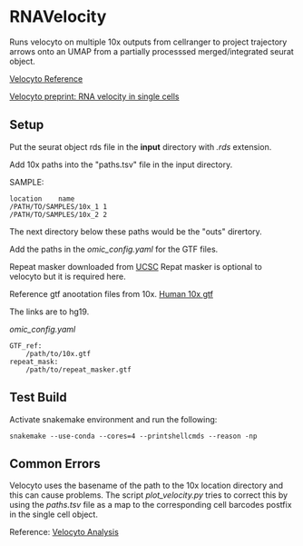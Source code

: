 # RNAVelocity

Runs velocyto on multiple 10x outputs from cellranger to project trajectory arrows onto an UMAP from a partially processsed merged/integrated seurat object.

[Velocyto Reference](https://velocyto.org/velocyto.py/tutorial/cli.html#run10x-run-on-10x-chromium-samples)

[Velocyto preprint: RNA velocity in single cells](https://www.biorxiv.org/content/10.1101/206052v1)

## Setup

Put the seurat object rds file in the **input** directory with *.rds* extension.

Add 10x paths into the "paths.tsv" file in the input directory.

SAMPLE:
```
location	name
/PATH/TO/SAMPLES/10x_1 1
/PATH/TO/SAMPLES/10x_2 2
```
The next directory below these paths would be the "outs" dirertory.


Add the paths in the *omic_config.yaml* for the GTF files.


Repeat masker downloaded from [UCSC](https://genome.ucsc.edu/cgi-bin/hgTables?hgsid=611454127_NtvlaW6xBSIRYJEBI0iRDEWisITa&clade=mammal&org=&db=hg38&hgta_group=allTracks&hgta_track=rmsk&hgta_table=rmsk&hgta_regionType=genome&position=&hgta_outputType=gff&hgta_outFileName=hg19_repeatmask.gtf)
Repat masker is optional to velocyto but it is required here.


Reference gtf anootation files from 10x.
[Human 10x gtf](http://cf.10xgenomics.com/supp/cell-exp/refdata-cellranger-hg19-3.0.0.tar.gz)

The links are to hg19.

*omic_config.yaml*
```
GTF_ref:
    /path/to/10x.gtf
repeat_mask:
    /path/to/repeat_masker.gtf
```


## Test Build

Activate snakemake environment and run the following:

`snakemake --use-conda --cores=4 --printshellcmds --reason -np`

## Common Errors


Velocyto uses the basename of the path to the 10x location directory and this can cause problems. The script *plot_velocity.py* tries to correct this by using the *paths.tsv* file as a map to the corresponding cell barcodes postfix in the single cell object.


Reference: [Velocyto Analysis](https://velocyto.org/velocyto.py/tutorial/analysis.html)

